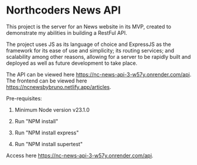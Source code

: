 # Northcoders News API
This project is the server for an News website in its MVP, created to demonstrate my abilities in building a RestFul API.

The project uses JS as its language of choice and ExpressJS as the framework for its ease of use and simplicity; its routing services; and scalability among other reasons, allowing for a server to be rapidly built and deployed as well as future development to take place.

The API can be viewed here https://nc-news-api-3-w57y.onrender.com/api.
The frontend can be viewed here https://ncnewsbybruno.netlify.app/articles.

Pre-requisites:
1. Minimum Node version v23.1.0

1. Run "NPM install"
2. Run "NPM install express"
3. Run "NPM install supertest"

Access here https://nc-news-api-3-w57y.onrender.com/api.
